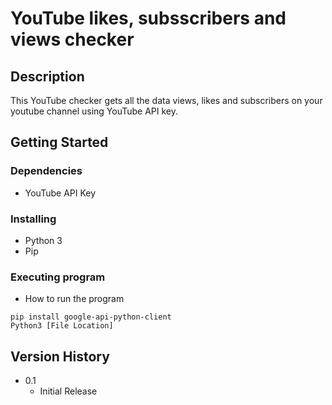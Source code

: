 # YouTube likes, subsscribers and views checker

## Description

This YouTube checker gets all the data views, likes and subscribers on your youtube channel using YouTube API key.

## Getting Started

### Dependencies

* YouTube API Key

### Installing

* Python 3
* Pip

### Executing program

* How to run the program
```
pip install google-api-python-client
Python3 [File Location]
```

## Version History

* 0.1
    * Initial Release

